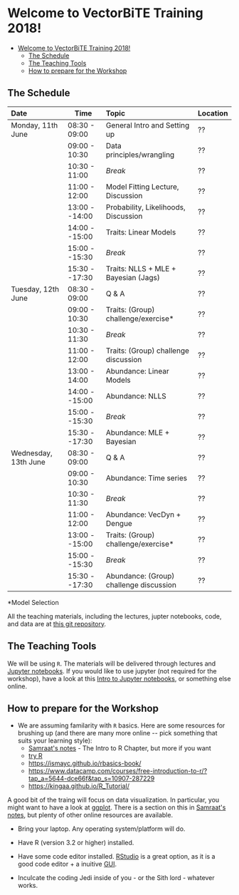 # Welcome to VectorBiTE Training 2018!
<!-- TOC -->

- [Welcome to VectorBiTE Training 2018!](#welcome-to-vectorbite-training-2018)
    - [The Schedule](#the-schedule)
    - [The Teaching Tools](#the-teaching-tools)
    - [How to prepare for the Workshop](#how-to-prepare-for-the-workshop)

<!-- /TOC -->

## The Schedule

| Date                | Time         | Topic                                 | Location |
|:------              |------        |:------                                |:------   |
|Monday, 11th June    | 08:30 - 09:00| General Intro and Setting up          | ??|
|                     | 09:00 - 10:30| Data principles/wrangling             | ??|
|                     | 10:30 - 11:00| *Break*                               | ??|
|                     | 11:00 - 12:00| Model Fitting Lecture, Discussion     | ??|
|                     | 13:00 --14:00| Probability, Likelihoods, Discussion  | ??|
|                     | 14:00 --15:00| Traits: Linear Models                 | ??|
|                     | 15:00 --15:30| *Break*                               | ??|
|                     | 15:30 --17:30| Traits: NLLS + MLE + Bayesian (Jags)  | ??|
|Tuesday, 12th June   | 08:30 - 09:00| Q & A                                 | ??|
|                     | 09:00 - 10:30| Traits: (Group) challenge/exercise*    | ??|
|                     | 10:30 - 11:30| *Break*                               | ??|
|                     | 11:00 - 12:00| Traits: (Group) challenge discussion  | ??|
|                     | 13:00 - 14:00| Abundance: Linear Models              | ??|
|                     | 14:00 --15:00| Abundance: NLLS                       | ??|
|                     | 15:00 --15:30| *Break*                               | ??|
|                     | 15:30 --17:30| Abundance: MLE + Bayesian             | ??|
|Wednesday, 13th June | 08:30 - 09:00| Q & A                                 | ??|
|                     | 09:00 - 10:30| Abundance: Time series                | ??|
|                     | 10:30 - 11:30| *Break*                               | ??|
|                     | 11:00 - 12:00| Abundance: VecDyn + Dengue            | ??|
|                     | 13:00 --15:00| Traits: (Group) challenge/exercise*   | ??|
|                     | 15:00 --15:30| *Break*                               | ??|
|                     | 15:30 --17:30| Abundance: (Group) challenge discussion  | ??|

*Model Selection 

All the teaching materials, including the lectures, jupter notebooks, code, and data are at [this git repository](https://github.com/vectorbite/VBiTraining).

## The Teaching Tools

We will be using `R`. The materials will be delivered through lectures and [Jupyter notebooks](http://jupyter.org/). If you would like to use jupyter (not required for the workshop), have a look at this [Intro to Jupyter notebooks](https://github.com/mhasoba/TheMulQuaBio/blob/master/notebooks/Intro.ipynb), or something else online.    

## How to prepare for the Workshop

 * We are assuming familarity with `R` basics. Here are some resources for brushing up (and there are many more online -- pick something that suits your learning style):
     - [Samraat's notes](https://github.com/mhasoba/TheMulQuaBio/blob/master/silbiocomp/SilBioComp.pdf) - The Intro to R Chapter, but more if you want
     - [try R](https://hangouts.google.com/_/elUi/chat-redirect?dest=http%3A%2F%2Ftryr.codeschool.com%2F)
     - https://ismayc.github.io/rbasics-book/
     - https://www.datacamp.com/courses/free-introduction-to-r/?tap_a=5644-dce66f&tap_s=10907-287229
     - https://kingaa.github.io/R_Tutorial/

A good bit of the traing will focus on data visualization. In particular, you might want to have a look at [ggplot](http://ggplot.yhathq.com/). There is a section on this in [Samraat's notes](https://github.com/mhasoba/TheMulQuaBio/blob/master/silbiocomp/SilBioComp.pdf), but plenty of other online resources are available.

  * Bring your laptop. Any operating system/platform will do.
  
  * Have R (version 3.2 or higher) installed. 
  
  * Have some code editor installed. [RStudio](https://www.rstudio.com/) is a great option, as it is a good code editor + a inuitive [GUI](https://en.wikipedia.org/wiki/Graphical_user_interface).
  
  * Inculcate the coding Jedi inside of you - or the Sith lord - whatever works.
